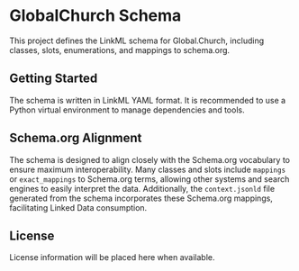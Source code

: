 # GlobalChurch Schema

This project defines the LinkML schema for Global.Church, including classes, slots, enumerations, and mappings to schema.org.

## Getting Started

The schema is written in LinkML YAML format. It is recommended to use a Python virtual environment to manage dependencies and tools.

## Schema.org Alignment

The schema is designed to align closely with the Schema.org vocabulary to ensure maximum interoperability. Many classes and slots include `mappings` or `exact_mappings` to Schema.org terms, allowing other systems and search engines to easily interpret the data. Additionally, the `context.jsonld` file generated from the schema incorporates these Schema.org mappings, facilitating Linked Data consumption.

## License

License information will be placed here when available.